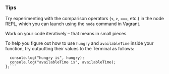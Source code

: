 ### Tips

Try experimenting with the comparison operators (`<`, `>`, `===`, etc.) in the node REPL, which you can launch using the `node` command in Vagrant.

Work on your code iteratively – that means in small pieces. 

To help you figure out how to use `hungry` and `availableTime` inside your function, try outputting their values to the Terminal as follows:

```function whatToDoForLunch(hungry, availableTime) {
  console.log("hungry is", hungry);
  console.log("availableTime is", availableTime);
};```
